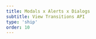 ```yaml
---
title: Modals x Alerts x Dialogs
subtitle: View Transitions API
type: 'ship'
order: 10
---
```


<script>
  import ShipScore from '$lib/components/ShipScore.svelte'
</script>

<ShipScore chrome="111" firefox="" safari="18" globalScore="71%!" shipIt />
